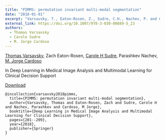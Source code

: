 ```yaml
---
title: "PIMMS: permutation invariant multi-modal segmentation"
date: "2018-01-01"
excerpt: "Varsavsky, T., Eaton-Rosen, Z., Sudre, C.H., Nachev, P. and Cardoso, M.J., 2018. (pp. 201-209). Springer, Cham."
external_link: https://doi.org/10.1007/978-3-030-00889-5_23
authors:
  - Thomas Varsavsky
  - Carole Sudre
  - M. Jorge Cardoso
---
```

[Thomas Varsavsky](/people/thomas_varsavsky), Zach Eaton-Rosen, [Carole H Sudre](/people/carole_sudre), Parashkev Nachev, [M. Jorge Cardoso](/people/jorge_cardoso)

In Deep Learning in Medical Image Analysis and Multimodal Learning for Clinical Decision Support


<a href="{{page.external_link}}" target="_blank"> Download </a>

```
@incollection{varsavsky2018pimms,
  title={PIMMS: permutation invariant multi-modal segmentation},
  author={Varsavsky, Thomas and Eaton-Rosen, Zach and Sudre, Carole H and Nachev, Parashkev and Cardoso, M Jorge},
  booktitle={Deep Learning in Medical Image Analysis and Multimodal Learning for Clinical Decision Support},
  pages={201--209},
  year={2018},
  publisher={Springer}
}
```
